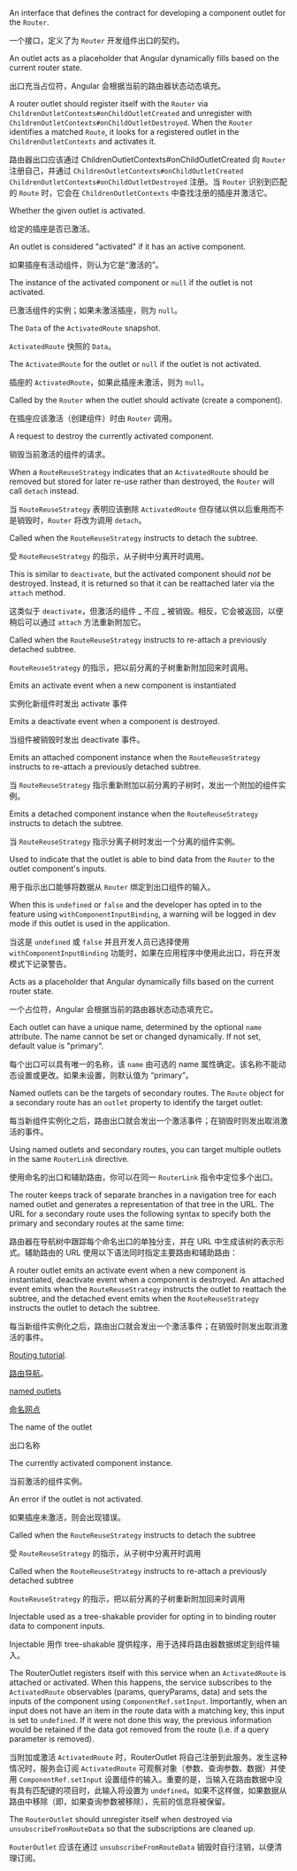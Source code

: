 An interface that defines the contract for developing a component outlet for the `Router`.

一个接口，定义了为 `Router` 开发组件出口的契约。

An outlet acts as a placeholder that Angular dynamically fills based on the current router state.

出口充当占位符，Angular 会根据当前的路由器状态动态填充。

A router outlet should register itself with the `Router` via
`ChildrenOutletContexts#onChildOutletCreated` and unregister with
`ChildrenOutletContexts#onChildOutletDestroyed`. When the `Router` identifies a matched `Route`,
it looks for a registered outlet in the `ChildrenOutletContexts` and activates it.

路由器出口应该通过 ChildrenOutletContexts#onChildOutletCreated 向 `Router` 注册自己，并通过 `ChildrenOutletContexts#onChildOutletCreated` `ChildrenOutletContexts#onChildOutletDestroyed` 注册。当 `Router` 识别到匹配的 `Route` 时，它会在 `ChildrenOutletContexts` 中查找注册的插座并激活它。

Whether the given outlet is activated.

给定的插座是否已激活。

An outlet is considered "activated" if it has an active component.

如果插座有活动组件，则认为它是“激活的”。

The instance of the activated component or `null` if the outlet is not activated.

已激活组件的实例；如果未激活插座，则为 `null`。

The `Data` of the `ActivatedRoute` snapshot.

`ActivatedRoute` 快照的 `Data`。

The `ActivatedRoute` for the outlet or `null` if the outlet is not activated.

插座的 `ActivatedRoute`，如果此插座未激活，则为 `null`。

Called by the `Router` when the outlet should activate \(create a component\).

在插座应该激活（创建组件）时由 `Router` 调用。

A request to destroy the currently activated component.

销毁当前激活的组件的请求。

When a `RouteReuseStrategy` indicates that an `ActivatedRoute` should be removed but stored for
later re-use rather than destroyed, the `Router` will call `detach` instead.

当 `RouteReuseStrategy` 表明应该删除 `ActivatedRoute` 但存储以供以后重用而不是销毁时，`Router` 将改为调用 `detach`。

Called when the `RouteReuseStrategy` instructs to detach the subtree.

受 `RouteReuseStrategy` 的指示，从子树中分离开时调用。

This is similar to `deactivate`, but the activated component should _not_ be destroyed.
Instead, it is returned so that it can be reattached later via the `attach` method.

这类似于 `deactivate`，但激活的组件 _ 不应 _ 被销毁。相反，它会被返回，以便稍后可以通过 `attach` 方法重新附加它。

Called when the `RouteReuseStrategy` instructs to re-attach a previously detached subtree.

`RouteReuseStrategy` 的指示，把以前分离的子树重新附加回来时调用。

Emits an activate event when a new component is instantiated

实例化新组件时发出 activate 事件

Emits a deactivate event when a component is destroyed.

当组件被销毁时发出 deactivate 事件。

Emits an attached component instance when the `RouteReuseStrategy` instructs to re-attach a
previously detached subtree.

当 `RouteReuseStrategy` 指示重新附加以前分离的子树时，发出一个附加的组件实例。

Emits a detached component instance when the `RouteReuseStrategy` instructs to detach the
subtree.

当 `RouteReuseStrategy` 指示分离子树时发出一个分离的组件实例。

Used to indicate that the outlet is able to bind data from the `Router` to the outlet
component's inputs.

用于指示出口能够将数据从 `Router` 绑定到出口组件的输入。

When this is `undefined` or `false` and the developer has opted in to the
feature using `withComponentInputBinding`, a warning will be logged in dev mode if this outlet
is used in the application.

当这是 `undefined` 或 `false` 并且开发人员已选择使用 `withComponentInputBinding` 功能时，如果在应用程序中使用此出口，将在开发模式下记录警告。

Acts as a placeholder that Angular dynamically fills based on the current router state.

一个占位符，Angular 会根据当前的路由器状态动态填充它。

Each outlet can have a unique name, determined by the optional `name` attribute.
The name cannot be set or changed dynamically. If not set, default value is "primary".

每个出口可以具有唯一的名称，该 `name` 由可选的 name 属性确定。该名称不能动态设置或更改。如果未设置，则默认值为 “primary”。

Named outlets can be the targets of secondary routes.
The `Route` object for a secondary route has an `outlet` property to identify the target outlet:

每当新组件实例化之后，路由出口就会发出一个激活事件；在销毁时则发出取消激活的事件。

Using named outlets and secondary routes, you can target multiple outlets in
the same `RouterLink` directive.

使用命名的出口和辅助路由，你可以在同一 `RouterLink` 指令中定位多个出口。

The router keeps track of separate branches in a navigation tree for each named outlet and
generates a representation of that tree in the URL.
The URL for a secondary route uses the following syntax to specify both the primary and secondary
routes at the same time:

路由器在导航树中跟踪每个命名出口的单独分支，并在 URL 中生成该树的表示形式。辅助路由的 URL 使用以下语法同时指定主要路由和辅助路由：

A router outlet emits an activate event when a new component is instantiated,
deactivate event when a component is destroyed.
An attached event emits when the `RouteReuseStrategy` instructs the outlet to reattach the
subtree, and the detached event emits when the `RouteReuseStrategy` instructs the outlet to
detach the subtree.

每当新组件实例化之后，路由出口就会发出一个激活事件；在销毁时则发出取消激活的事件。

[Routing tutorial](guide/router-tutorial-toh#named-outlets "Example of a named
outlet and secondary route configuration").

[路由导航](guide/router-tutorial-toh#named-outlets "命名出口与第二路由的配置范例")。

[named outlets](guide/router-tutorial-toh#displaying-multiple-routes-in-named-outlets)

[命名网点](guide/router-tutorial-toh#displaying-multiple-routes-in-named-outlets)

The name of the outlet

出口名称

The currently activated component instance.

当前激活的组件实例。

An error if the outlet is not activated.

如果插座未激活，则会出现错误。

Called when the `RouteReuseStrategy` instructs to detach the subtree

受 `RouteReuseStrategy` 的指示，从子树中分离开时调用

Called when the `RouteReuseStrategy` instructs to re-attach a previously detached subtree

`RouteReuseStrategy` 的指示，把以前分离的子树重新附加回来时调用

Injectable used as a tree-shakable provider for opting in to binding router data to component
inputs.

Injectable 用作 tree-shakable 提供程序，用于选择将路由器数据绑定到组件输入。

The RouterOutlet registers itself with this service when an `ActivatedRoute` is attached or
activated. When this happens, the service subscribes to the `ActivatedRoute` observables \(params,
queryParams, data\) and sets the inputs of the component using `ComponentRef.setInput`.
Importantly, when an input does not have an item in the route data with a matching key, this
input is set to `undefined`. If it were not done this way, the previous information would be
retained if the data got removed from the route \(i.e. if a query parameter is removed\).

当附加或激活 `ActivatedRoute` 时，RouterOutlet 将自己注册到此服务。发生这种情况时，服务会订阅 `ActivatedRoute` 可观察对象（参数、查询参数、数据）并使用 `ComponentRef.setInput` 设置组件的输入。重要的是，当输入在路由数据中没有具有匹配键的项目时，此输入将设置为 `undefined`。如果不这样做，如果数据从路由中移除（即，如果查询参数被移除），先前的信息将被保留。

The `RouterOutlet` should unregister itself when destroyed via `unsubscribeFromRouteData` so that
the subscriptions are cleaned up.

`RouterOutlet` 应该在通过 `unsubscribeFromRouteData` 销毁时自行注销，以便清理订阅。